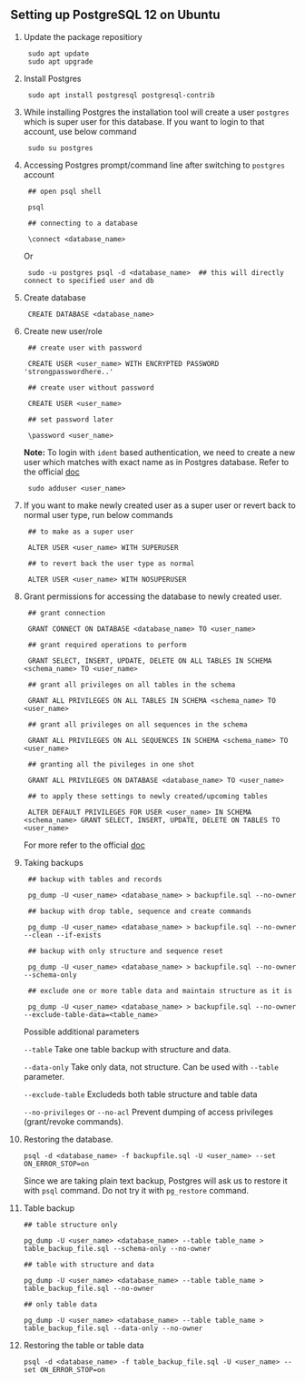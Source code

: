 ## Setting up PostgreSQL 12 on Ubuntu

1. Update the package repositiory

        sudo apt update
        sudo apt upgrade

2. Install Postgres

        sudo apt install postgresql postgresql-contrib

3. While installing Postgres the installation tool will create a user `postgres` which is super user for this database. If you want to login to that account, use below command

        sudo su postgres

4. Accessing Postgres prompt/command line after switching to `postgres` account

        ## open psql shell

        psql

        ## connecting to a database

        \connect <database_name>

   Or

        sudo -u postgres psql -d <database_name>  ## this will directly connect to specified user and db

5. Create database

        CREATE DATABASE <database_name>

6. Create new user/role

        ## create user with password

        CREATE USER <user_name> WITH ENCRYPTED PASSWORD 'strongpasswordhere..'

        ## create user without password

        CREATE USER <user_name>

        ## set password later

        \password <user_name>

   **Note:** To login with `ident` based authentication, we need to create a new user which matches with exact name as in Postgres database. Refer to the official [doc](https://www.postgresql.org/docs/12/auth-methods.html)

        sudo adduser <user_name>

7. If you want to make newly created user as a super user or revert back to normal user type, run below commands

        ## to make as a super user

        ALTER USER <user_name> WITH SUPERUSER

        ## to revert back the user type as normal

        ALTER USER <user_name> WITH NOSUPERUSER

8. Grant permissions for accessing the database to newly created user.

        ## grant connection

        GRANT CONNECT ON DATABASE <database_name> TO <user_name>

        ## grant required operations to perform

        GRANT SELECT, INSERT, UPDATE, DELETE ON ALL TABLES IN SCHEMA <schema_name> TO <user_name>

        ## grant all privileges on all tables in the schema

        GRANT ALL PRIVILEGES ON ALL TABLES IN SCHEMA <schema_name> TO <user_name>

        ## grant all privileges on all sequences in the schema

        GRANT ALL PRIVILEGES ON ALL SEQUENCES IN SCHEMA <schema_name> TO <user_name>

        ## granting all the pivileges in one shot

        GRANT ALL PRIVILEGES ON DATABASE <database_name> TO <user_name>

        ## to apply these settings to newly created/upcoming tables

        ALTER DEFAULT PRIVILEGES FOR USER <user_name> IN SCHEMA <schema_name> GRANT SELECT, INSERT, UPDATE, DELETE ON TABLES TO <user_name>

   For more refer to the official [doc](https://www.postgresql.org/docs/current/sql-grant.html)

9. Taking backups

        ## backup with tables and records

        pg_dump -U <user_name> <database_name> > backupfile.sql --no-owner

        ## backup with drop table, sequence and create commands

        pg_dump -U <user_name> <database_name> > backupfile.sql --no-owner --clean --if-exists

        ## backup with only structure and sequence reset

        pg_dump -U <user_name> <database_name> > backupfile.sql --no-owner --schema-only

        ## exclude one or more table data and maintain structure as it is
        
        pg_dump -U <user_name> <database_name> > backupfile.sql --no-owner --exclude-table-data=<table_name>


    Possible additional parameters

    `--table` Take one table backup with structure and data.

    `--data-only` Take only data, not structure. Can be used with `--table` parameter.

    `--exclude-table` Excludeds both table structure and table data

   `--no-privileges` or `--no-acl` Prevent dumping of access privileges (grant/revoke commands).


10. Restoring the database.

        psql -d <database_name> -f backupfile.sql -U <user_name> --set ON_ERROR_STOP=on

    Since we are taking plain text backup, Postgres will ask us to restore it with `psql` command. Do not try it with `pg_restore` command.

11. Table backup

        ## table structure only
        
        pg_dump -U <user_name> <database_name> --table table_name > table_backup_file.sql --schema-only --no-owner

        ## table with structure and data
        
        pg_dump -U <user_name> <database_name> --table table_name > table_backup_file.sql --no-owner

        ## only table data

        pg_dump -U <user_name> <database_name> --table table_name > table_backup_file.sql --data-only --no-owner

11. Restoring the table or table data

        psql -d <database_name> -f table_backup_file.sql -U <user_name> --set ON_ERROR_STOP=on
